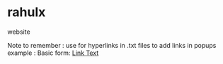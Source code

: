 # rahulx
website

Note to remember : use <a></a> for hyperlinks in .txt files to add links in popups
example : Basic form: <a href="URL">Link Text</a>



